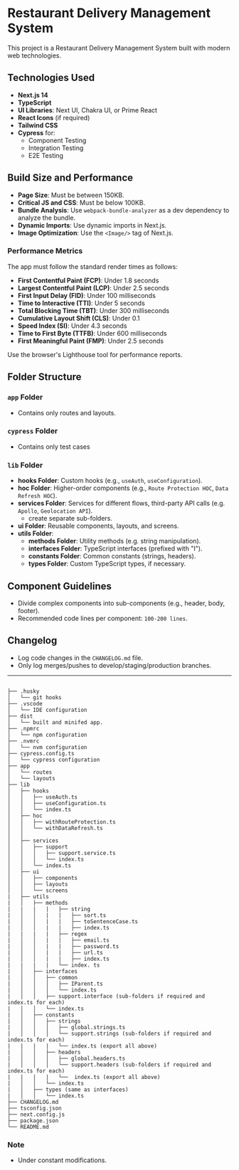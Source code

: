 # Restaurant Delivery Management System

This project is a Restaurant Delivery Management System built with modern web technologies.

## Technologies Used

- **Next.js 14**
- **TypeScript**
- **UI Libraries**: Next UI, Chakra UI, or Prime React
- **React Icons** (if required)
- **Tailwind CSS**
- **Cypress** for:
  - Component Testing
  - Integration Testing
  - E2E Testing

## Build Size and Performance

- **Page Size**: Must be between 150KB.
- **Critical JS and CSS**: Must be below 100KB.
- **Bundle Analysis**: Use `webpack-bundle-analyzer` as a dev dependency to analyze the bundle.
- **Dynamic Imports**: Use dynamic imports in Next.js.
- **Image Optimization**: Use the `<Image/>` tag of Next.js.

### Performance Metrics

The app must follow the standard render times as follows:

- **First Contentful Paint (FCP)**: Under 1.8 seconds
- **Largest Contentful Paint (LCP)**: Under 2.5 seconds
- **First Input Delay (FID)**: Under 100 milliseconds
- **Time to Interactive (TTI)**: Under 5 seconds
- **Total Blocking Time (TBT)**: Under 300 milliseconds
- **Cumulative Layout Shift (CLS)**: Under 0.1
- **Speed Index (SI)**: Under 4.3 seconds
- **Time to First Byte (TTFB)**: Under 600 milliseconds
- **First Meaningful Paint (FMP)**: Under 2.5 seconds

Use the browser's Lighthouse tool for performance reports.

## Folder Structure

### `app` Folder

- Contains only routes and layouts.

### `cypress` Folder

- Contains only test cases

### `lib` Folder

- **hooks Folder**: Custom hooks (e.g., `useAuth`, `useConfiguration`).
- **hoc Folder**: Higher-order components (e.g., `Route Protection HOC`, `Data Refresh HOC`).
- **services Folder**: Services for different flows, third-party API calls (e.g. `Apollo`, `Geolocation API`).
  - create separate sub-folders.
- **ui Folder**: Reusable components, layouts, and screens.
- **utils Folder**:
  - **methods Folder**: Utility methods (e.g. string manipulation).
  - **interfaces Folder**: TypeScript interfaces (prefixed with "I").
  - **constants Folder**: Common constants (strings, headers).
  - **types Folder**: Custom TypeScript types, if necessary.

## Component Guidelines

- Divide complex components into sub-components (e.g., header, body, footer).
- Recommended code lines per component: `100-200 lines`.

## Changelog

- Log code changes in the `CHANGELOG.md` file.
- Only log merges/pushes to develop/staging/production branches.

---

```plaintext

├── .husky
│   └── git hooks
├── .vscode
│   └── IDE configuration
├── dist
│   └── built and minifed app.
├── .npmrc
│   └── npm configuration
├── .nvmrc
│   └── nvm configuration
├── cypress.config.ts
│   └── cypress configuration
├── app
│   └── routes
│   └── layouts
├── lib
│   ├── hooks
│   │   ├── useAuth.ts
│   │   ├── useConfiguration.ts
│   │   └── index.ts
│   ├── hoc
│   │   ├── withRouteProtection.ts
│   │   └── withDataRefresh.ts
│   │
│   ├── services
│   │   ├── support
│   │   │   ├── support.service.ts
│   │   │   └── index.ts
│   │   └── index.ts
│   ├── ui
│   │   ├── components
│   │   ├── layouts
│   │   └── screens
|   ├── utils
|   │   ├── methods
|   |   |   |   ├── string
|   │   │   |   |   ├── sort.ts
|   │   │   |   |   ├── toSentenceCase.ts
|   │   │   |   |   ├── index.ts
|   |   |   |   ├── regex
|   │   │   |   |   ├── email.ts
|   │   │   |   |   ├── password.ts
|   │   │   |   |   ├── url.ts
|   │   │   |   |   ├── index.ts
|   |   |   |   └── index. ts
|   │   ├── interfaces
|   │   │   ├── common
|   │   │   │   ├── IParent.ts
|   │   │   │   └── index.ts
|   │   │   ├── support.interface (sub-folders if required and index.ts for each)
|   │   │   └── index.ts
|   │   ├── constants
|   │   │   ├── strings
|   │   │   │   ├── global.strings.ts
|   │   │   │   └── support.strings (sub-folders if required and index.ts for each)
|   |   |   |   └── index.ts (export all above)
|   │   │   ├── headers
|   │   │   │   ├── global.headers.ts
|   │   │   │   └── support.headers (sub-folders if required and index.ts for each)
|   |   |   |   └──  index.ts (export all above)
|   │   │   └── index.ts
|   │   ├── types (same as interfaces)
|   │   │   └── index.ts
├── CHANGELOG.md
├── tsconfig.json
├── next.config.js
├── package.json
└── README.md
```

### Note

- Under constant modifications.
